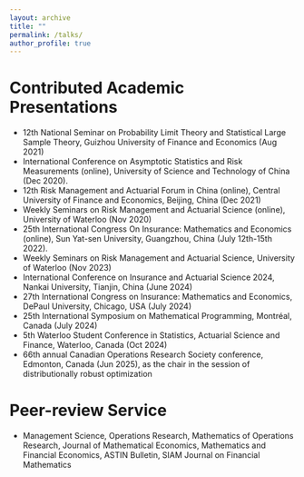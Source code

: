 ```yaml
---
layout: archive
title: ""
permalink: /talks/
author_profile: true
---
```


# Contributed Academic Presentations
* 12th National Seminar on Probability Limit Theory and Statistical Large Sample Theory, Guizhou University of Finance and Economics (Aug 2021)
* International Conference on Asymptotic Statistics and Risk Measurements (online), University of Science and Technology of China (Dec 2020).
* 12th Risk Management and Actuarial Forum in China (online), Central University of Finance and Economics, Beijing, China (Dec 2021)
* Weekly Seminars on Risk Management and Actuarial Science (online), University of Waterloo (Nov 2020)
* 25th International Congress On Insurance: Mathematics and Economics (online), Sun Yat-sen University, Guangzhou, China (July 12th-15th 2022).
* Weekly Seminars on Risk Management and Actuarial Science, University of Waterloo (Nov 2023)
* International Conference on Insurance and Actuarial Science 2024, Nankai University, Tianjin, China (June 2024)
* 27th International Congress on Insurance: Mathematics and Economics, DePaul University, Chicago, USA (July 2024)
* 25th International Symposium on Mathematical Programming, Montréal, Canada (July 2024)
* 5th Waterloo Student Conference in Statistics, Actuarial Science and Finance, Waterloo, Canada (Oct 2024)
* 66th annual Canadian Operations Research Society conference, Edmonton, Canada (Jun 2025), as the chair in the session of distributionally robust optimization 

# Peer-review Service
* Management Science, Operations Research, Mathematics of Operations Research, Journal of Mathematical Economics, Mathematics and Financial Economics, ASTIN Bulletin, SIAM Journal on Financial Mathematics
